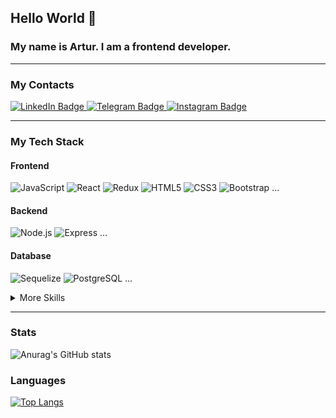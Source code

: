 ## Hello World 👋

### My name is Artur. I am a frontend developer.
***

### My Contacts
<div id="badges">
  <a href="https://www.linkedin.com/in/artur-ohanyan-987485160">
    <img src="https://img.shields.io/badge/-LinkedIn-000?&logo=LinkedIn" alt="LinkedIn Badge"/>
  </a>
  <a href="https://t.me/artur_ohanyan">
    <img src="https://img.shields.io/badge/-Telegram-000?&logo=Telegram" alt="Telegram Badge"/>
  </a>
  <a href="https://www.instagram.com/_artur_ohanyan/">
    <img src="https://img.shields.io/badge/-Instagram-000?&logo=Instagram" alt="Instagram Badge"/>
  </a>
</div>

***

### My Tech Stack

#### Frontend
![JavaScript](https://img.shields.io/badge/-JavaScript-000?&logo=JavaScript)
![React](https://img.shields.io/badge/-React-000?&logo=React)
![Redux](https://img.shields.io/badge/-Redux-000?&logo=Redux)
![HTML5](https://img.shields.io/badge/-HTML5-000?&logo=HTML5)
![CSS3](https://img.shields.io/badge/-CSS3-000?&logo=CSS3)
![Bootstrap](https://img.shields.io/badge/-Bootstrap-000?&logo=Bootstrap)
...
#### Backend
![Node.js](https://img.shields.io/badge/-Node.js-000?&logo=Node.js)
![Express](https://img.shields.io/badge/-Express-000?&logo=Express)
...
#### Database
![Sequelize](https://img.shields.io/badge/-Sequelize-000?&logo=Sequelize)
![PostgreSQL](https://img.shields.io/badge/-PostgreSQL-000?&logo=PostgreSQL)
...

<details>
<summary>More Skills</summary>

![JEST](https://img.shields.io/badge/-JEST-000?&logo=JEST)
![GitHub](https://img.shields.io/badge/-GitHub-000?&logo=GitHub)
![Visual Studio Code](https://img.shields.io/badge/-Visual%20Studio%20Code-000?&logo=Visual%20Studio%20Code)
![Slack](https://img.shields.io/badge/-Slack-000?&logo=Slack)
...
</details>

***

### Stats
![Anurag's GitHub stats](https://github-readme-stats.vercel.app/api?username=arturohanyan1&show_icons=true&theme=radical)


### Languages
[![Top Langs](https://github-readme-stats.vercel.app/api/top-langs/?username=arturohanyan1&layout=compact)](https://github.com/anuraghazra/github-readme-stats)
